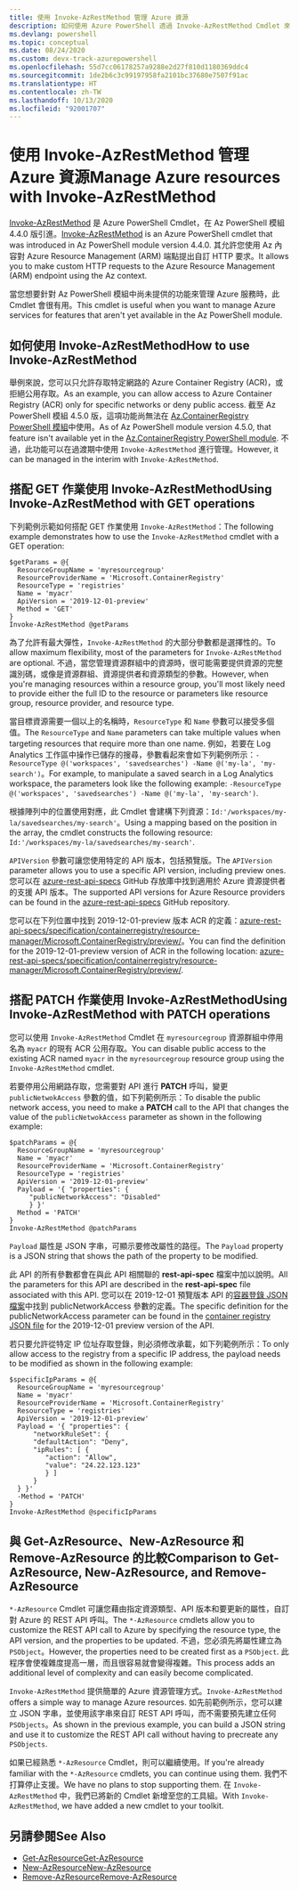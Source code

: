 ```yaml
---
title: 使用 Invoke-AzRestMethod 管理 Azure 資源
description: 如何使用 Azure PowerShell 透過 Invoke-AzRestMethod Cmdlet 來管理資源。
ms.devlang: powershell
ms.topic: conceptual
ms.date: 08/24/2020
ms.custom: devx-track-azurepowershell
ms.openlocfilehash: 55d7cc06178257a9288e2d27f810d1180369ddc4
ms.sourcegitcommit: 1de2b6c3c99197958fa2101bc37680e7507f91ac
ms.translationtype: HT
ms.contentlocale: zh-TW
ms.lasthandoff: 10/13/2020
ms.locfileid: "92001707"
---
```

# <a name="manage-azure-resources-with-invoke-azrestmethod"></a><span data-ttu-id="72781-103">使用 Invoke-AzRestMethod 管理 Azure 資源</span><span class="sxs-lookup"><span data-stu-id="72781-103">Manage Azure resources with Invoke-AzRestMethod</span></span>

<span data-ttu-id="72781-104">[Invoke-AzRestMethod](/powershell/module/az.accounts/invoke-azrestmethod) 是 Azure PowerShell Cmdlet，在 Az PowerShell 模組 4.4.0 版引進。</span><span class="sxs-lookup"><span data-stu-id="72781-104">[Invoke-AzRestMethod](/powershell/module/az.accounts/invoke-azrestmethod) is an Azure PowerShell cmdlet that was introduced in Az PowerShell module version 4.4.0.</span></span> <span data-ttu-id="72781-105">其允許您使用 Az 內容對 Azure Resource Management (ARM) 端點提出自訂 HTTP 要求。</span><span class="sxs-lookup"><span data-stu-id="72781-105">It allows you to make custom HTTP requests to the Azure Resource Management (ARM) endpoint using the Az context.</span></span>

<span data-ttu-id="72781-106">當您想要針對 Az PowerShell 模組中尚未提供的功能來管理 Azure 服務時，此 Cmdlet 會很有用。</span><span class="sxs-lookup"><span data-stu-id="72781-106">This cmdlet is useful when you want to manage Azure services for features that aren't yet available in the Az PowerShell module.</span></span>

## <a name="how-to-use-invoke-azrestmethod"></a><span data-ttu-id="72781-107">如何使用 Invoke-AzRestMethod</span><span class="sxs-lookup"><span data-stu-id="72781-107">How to use Invoke-AzRestMethod</span></span>

<span data-ttu-id="72781-108">舉例來說，您可以只允許存取特定網路的 Azure Container Registry (ACR)，或拒絕公用存取。</span><span class="sxs-lookup"><span data-stu-id="72781-108">As an example, you can allow access to Azure Container Registry (ACR) only for specific networks or deny public access.</span></span> <span data-ttu-id="72781-109">截至 Az PowerShell 模組 4.5.0 版，這項功能尚無法在 [Az.ContainerRegistry PowerShell 模組](/powershell/module/Az.ContainerRegistry/)中使用。</span><span class="sxs-lookup"><span data-stu-id="72781-109">As of Az PowerShell module version 4.5.0, that feature isn't available yet in the [Az.ContainerRegistry PowerShell module](/powershell/module/Az.ContainerRegistry/).</span></span> <span data-ttu-id="72781-110">不過，此功能可以在過渡期中使用 `Invoke-AzRestMethod` 進行管理。</span><span class="sxs-lookup"><span data-stu-id="72781-110">However, it can be managed in the interim with `Invoke-AzRestMethod`.</span></span>

## <a name="using-invoke-azrestmethod-with-get-operations"></a><span data-ttu-id="72781-111">搭配 GET 作業使用 Invoke-AzRestMethod</span><span class="sxs-lookup"><span data-stu-id="72781-111">Using Invoke-AzRestMethod with GET operations</span></span>

<span data-ttu-id="72781-112">下列範例示範如何搭配 GET 作業使用 `Invoke-AzRestMethod`：</span><span class="sxs-lookup"><span data-stu-id="72781-112">The following example demonstrates how to use the `Invoke-AzRestMethod` cmdlet with a GET operation:</span></span>

```azurepowershell-interactive
$getParams = @{
  ResourceGroupName = 'myresourcegroup'
  ResourceProviderName = 'Microsoft.ContainerRegistry'
  ResourceType = 'registries'
  Name = 'myacr'
  ApiVersion = '2019-12-01-preview'
  Method = 'GET'
}
Invoke-AzRestMethod @getParams
```

<span data-ttu-id="72781-113">為了允許有最大彈性，`Invoke-AzRestMethod` 的大部分參數都是選擇性的。</span><span class="sxs-lookup"><span data-stu-id="72781-113">To allow maximum flexibility, most of the parameters for `Invoke-AzRestMethod` are optional.</span></span>
<span data-ttu-id="72781-114">不過，當您管理資源群組中的資源時，很可能需要提供資源的完整識別碼，或像是資源群組、資源提供者和資源類型的參數。</span><span class="sxs-lookup"><span data-stu-id="72781-114">However, when you're managing resources within a resource group, you'll most likely need to provide either the full ID to the resource or parameters like resource group, resource provider, and resource type.</span></span>

<span data-ttu-id="72781-115">當目標資源需要一個以上的名稱時，`ResourceType` 和 `Name` 參數可以接受多個值。</span><span class="sxs-lookup"><span data-stu-id="72781-115">The `ResourceType` and `Name` parameters can take multiple values when targeting resources that require more than one name.</span></span> <span data-ttu-id="72781-116">例如，若要在 Log Analytics 工作區中操作已儲存的搜尋，參數看起來會如下列範例所示：`-ResourceType @('workspaces', 'savedsearches') -Name @('my-la', 'my-search')`。</span><span class="sxs-lookup"><span data-stu-id="72781-116">For example, to manipulate a saved search in a Log Analytics workspace, the parameters look like the following example: `-ResourceType @('workspaces', 'savedsearches') -Name @('my-la', 'my-search')`.</span></span>

<span data-ttu-id="72781-117">根據陣列中的位置使用對應，此 Cmdlet 會建構下列資源：`Id:'/workspaces/my-la/savedsearches/my-search'`。</span><span class="sxs-lookup"><span data-stu-id="72781-117">Using a mapping based on the position in the array, the cmdlet constructs the following resource: `Id:'/workspaces/my-la/savedsearches/my-search'`.</span></span>

<span data-ttu-id="72781-118">`APIVersion` 參數可讓您使用特定的 API 版本，包括預覽版。</span><span class="sxs-lookup"><span data-stu-id="72781-118">The `APIVersion` parameter allows you to use a specific API version, including preview ones.</span></span> <span data-ttu-id="72781-119">您可以在 [azure-rest-api-specs](https://github.com/Azure/azure-rest-api-specs) GitHub 存放庫中找到適用於 Azure 資源提供者的支援 API 版本。</span><span class="sxs-lookup"><span data-stu-id="72781-119">The supported API versions for Azure Resource providers can be found in the [azure-rest-api-specs](https://github.com/Azure/azure-rest-api-specs) GitHub repository.</span></span>

<span data-ttu-id="72781-120">您可以在下列位置中找到 2019-12-01-preview 版本 ACR 的定義：[azure-rest-api-specs/specification/containerregistry/resource-manager/Microsoft.ContainerRegistry/preview/](https://github.com/Azure/azure-rest-api-specs/tree/master/specification/containerregistry/resource-manager/Microsoft.ContainerRegistry/preview)。</span><span class="sxs-lookup"><span data-stu-id="72781-120">You can find the definition for the 2019-12-01-preview version of ACR in the following location: [azure-rest-api-specs/specification/containerregistry/resource-manager/Microsoft.ContainerRegistry/preview/](https://github.com/Azure/azure-rest-api-specs/tree/master/specification/containerregistry/resource-manager/Microsoft.ContainerRegistry/preview).</span></span>

## <a name="using-invoke-azrestmethod-with-patch-operations"></a><span data-ttu-id="72781-121">搭配 PATCH 作業使用 Invoke-AzRestMethod</span><span class="sxs-lookup"><span data-stu-id="72781-121">Using Invoke-AzRestMethod with PATCH operations</span></span>

<span data-ttu-id="72781-122">您可以使用 `Invoke-AzRestMethod` Cmdlet 在 `myresourcegroup` 資源群組中停用名為 `myacr` 的現有 ACR 公用存取。</span><span class="sxs-lookup"><span data-stu-id="72781-122">You can disable public access to the existing ACR named `myacr` in the `myresourcegroup` resource group using the `Invoke-AzRestMethod` cmdlet.</span></span>

<span data-ttu-id="72781-123">若要停用公用網路存取，您需要對 API 進行 **PATCH** 呼叫，變更 `publicNetwokAccess` 參數的值，如下列範例所示：</span><span class="sxs-lookup"><span data-stu-id="72781-123">To disable the public network access, you need to make a **PATCH** call to the API that changes the value of the `publicNetwokAccess` parameter as shown in the following example:</span></span>

```azurepowershell-interactive
$patchParams = @{
  ResourceGroupName = 'myresourcegroup'
  Name = 'myacr'
  ResourceProviderName = 'Microsoft.ContainerRegistry'
  ResourceType = 'registries'
  ApiVersion = '2019-12-01-preview'
  Payload = '{ "properties": {
     "publicNetworkAccess": "Disabled"
     } }'
  Method = 'PATCH'
}
Invoke-AzRestMethod @patchParams
```

<span data-ttu-id="72781-124">`Payload` 屬性是 JSON 字串，可顯示要修改屬性的路徑。</span><span class="sxs-lookup"><span data-stu-id="72781-124">The `Payload` property is a JSON string that shows the path of the property to be modified.</span></span>

<span data-ttu-id="72781-125">此 API 的所有參數都會在與此 API 相關聯的 **rest-api-spec** 檔案中加以說明。</span><span class="sxs-lookup"><span data-stu-id="72781-125">All the parameters for this API are described in the **rest-api-spec** file associated with this API.</span></span>
<span data-ttu-id="72781-126">您可以在 2019-12-01 預覽版本 API 的[容器登錄 JSON 檔案](https://github.com/Azure/azure-rest-api-specs/blob/2a9da9a79d0a7b74089567ec4f0289f3e0f31bec/specification/containerregistry/resource-manager/Microsoft.ContainerRegistry/preview/2019-12-01-preview/containerregistry.json)中找到 publicNetworkAccess 參數的定義。</span><span class="sxs-lookup"><span data-stu-id="72781-126">The specific definition for the publicNetworkAccess parameter can be found in the [container registry JSON file](https://github.com/Azure/azure-rest-api-specs/blob/2a9da9a79d0a7b74089567ec4f0289f3e0f31bec/specification/containerregistry/resource-manager/Microsoft.ContainerRegistry/preview/2019-12-01-preview/containerregistry.json) for the 2019-12-01 preview version of the API.</span></span>

<span data-ttu-id="72781-127">若只要允許從特定 IP 位址存取登錄，則必須修改承載，如下列範例所示：</span><span class="sxs-lookup"><span data-stu-id="72781-127">To only allow access to the registry from a specific IP address, the payload needs to be modified as shown in the following example:</span></span>

```azurepowershell-interactive
$specificIpParams = @{
  ResourceGroupName = 'myresourcegroup'
  Name = 'myacr'
  ResourceProviderName = 'Microsoft.ContainerRegistry'
  ResourceType = 'registries'
  ApiVersion = '2019-12-01-preview'
  Payload = '{ "properties": {
      "networkRuleSet": {
      "defaultAction": "Deny",
      "ipRules": [ {
         "action": "Allow",
         "value": "24.22.123.123"
         } ]
      }
  } }'
  -Method = 'PATCH'
}
Invoke-AzRestMethod @specificIpParams
```

## <a name="comparison-to-get-azresource-new-azresource-and-remove-azresource"></a><span data-ttu-id="72781-128">與 Get-AzResource、New-AzResource 和 Remove-AzResource 的比較</span><span class="sxs-lookup"><span data-stu-id="72781-128">Comparison to Get-AzResource, New-AzResource, and Remove-AzResource</span></span>

<span data-ttu-id="72781-129">`*-AzResource` Cmdlet 可讓您藉由指定資源類型、API 版本和要更新的屬性，自訂對 Azure 的 REST API 呼叫。</span><span class="sxs-lookup"><span data-stu-id="72781-129">The `*-AzResource` cmdlets allow you to customize the REST API call to Azure by specifying the resource type, the API version, and the properties to be updated.</span></span> <span data-ttu-id="72781-130">不過，您必須先將屬性建立為 `PSObject`。</span><span class="sxs-lookup"><span data-stu-id="72781-130">However, the properties need to be created first as a `PSObject`.</span></span> <span data-ttu-id="72781-131">此程序會使複雜度提高一層，而且很容易就會變得複雜。</span><span class="sxs-lookup"><span data-stu-id="72781-131">This process adds an additional level of complexity and can easily become complicated.</span></span>

<span data-ttu-id="72781-132">`Invoke-AzRestMethod` 提供簡單的 Azure 資源管理方式。</span><span class="sxs-lookup"><span data-stu-id="72781-132">`Invoke-AzRestMethod` offers a simple way to manage Azure resources.</span></span> <span data-ttu-id="72781-133">如先前範例所示，您可以建立 JSON 字串，並使用該字串來自訂 REST API 呼叫，而不需要預先建立任何 `PSObjects`。</span><span class="sxs-lookup"><span data-stu-id="72781-133">As shown in the previous example, you can build a JSON string and use it to customize the REST API call without having to precreate any `PSObjects`.</span></span>

<span data-ttu-id="72781-134">如果已經熟悉 `*-AzResource` Cmdlet，則可以繼續使用。</span><span class="sxs-lookup"><span data-stu-id="72781-134">If you're already familiar with the `*-AzResource` cmdlets, you can continue using them.</span></span> <span data-ttu-id="72781-135">我們不打算停止支援。</span><span class="sxs-lookup"><span data-stu-id="72781-135">We have no plans to stop supporting them.</span></span> <span data-ttu-id="72781-136">在 `Invoke-AzRestMethod` 中，我們已將新的 Cmdlet 新增至您的工具組。</span><span class="sxs-lookup"><span data-stu-id="72781-136">With `Invoke-AzRestMethod`, we have added a new cmdlet to your toolkit.</span></span>

## <a name="see-also"></a><span data-ttu-id="72781-137">另請參閱</span><span class="sxs-lookup"><span data-stu-id="72781-137">See Also</span></span>

* [<span data-ttu-id="72781-138">Get-AzResource</span><span class="sxs-lookup"><span data-stu-id="72781-138">Get-AzResource</span></span>](/powershell/module/az.resources/get-azresource)
* [<span data-ttu-id="72781-139">New-AzResource</span><span class="sxs-lookup"><span data-stu-id="72781-139">New-AzResource</span></span>](/powershell/module/az.resources/new-azresource)
* [<span data-ttu-id="72781-140">Remove-AzResource</span><span class="sxs-lookup"><span data-stu-id="72781-140">Remove-AzResource</span></span>](/powershell/module/az.resources/remove-azresource)
